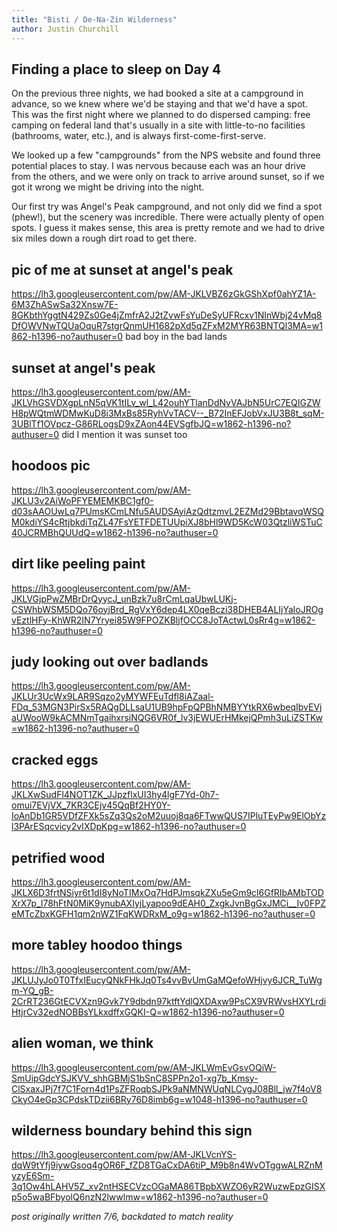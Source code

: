 ```yaml
---
title: "Bisti / De-Na-Zin Wilderness"
author: Justin Churchill
---
```


## Finding a place to sleep on Day 4
On the previous three nights, we had booked a site at a campground in advance, so we knew where we'd be staying and that we'd have a spot. This was the first night where we planned to do dispersed camping: free camping on federal land that's usually in a site with little-to-no facilities (bathrooms, water, etc.), and is always first-come-first-serve.

We looked up a few "campgrounds" from the NPS website and found three potential places to stay. I was nervous because each was an hour drive from the others, and we were only on track to arrive around sunset, so if we got it wrong we might be driving into the night.

Our first try was Angel's Peak campground, and not only did we find a spot (phew!), but the scenery was incredible. There were actually plenty of open spots. I guess it makes sense, this area is pretty remote and we had to drive six miles down a rough dirt road to get there.

## pic of me at sunset at angel's peak
https://lh3.googleusercontent.com/pw/AM-JKLVBZ6zGkGShXpf0ahYZ1A-6M3ZhASwSa32Xnsw7E-8GKbthYggtN429Zs0Ge4jZmfrA2J2tZvwFsYuDeSyUFRcxv1NInWbj24vMq8DfOWVNwTQUaOquR7stgrQnmUH1682pXd5qZFxM2MYR63BNTQl3MA=w1862-h1396-no?authuser=0
bad boy in the bad lands

## sunset at angel's peak
https://lh3.googleusercontent.com/pw/AM-JKLVhGSVDXgpLnN5qVK1tILv_wl_L42ouhYTlanDdNvVAJbN5UrC7EQIGZWH8pWQtmWDMwKuD8i3MxBs85RyhVvTACV--_B72InEFJobVxJU3B8t_sqM-3UBlTf1OVpcz-G86RLogsD9xZAon44EVSgfbJQ=w1862-h1396-no?authuser=0
did I mention it was sunset too

## hoodoos pic
https://lh3.googleusercontent.com/pw/AM-JKLU3v2AiWoPFYEMEMKBC1gf0-d03sAAOUwLq7PUmsKCmLNfu5AUDSAyiAzQdtzmvL2EZMd29BbtavqWSQM0kdiYS4cRtjbkdiTqZL47FsYETFDETUUpiXJ8bHl9WD5KcW03QtzliWSTuC40JCRMBhQUUdQ=w1862-h1396-no?authuser=0

## dirt like peeling paint
https://lh3.googleusercontent.com/pw/AM-JKLVGjpPwZMBrDrQyycJ_unBzk7u8rCmLqaUbwLUKj-CSWhbWSM5DQo76oyjBrd_RgVxY6dep4LX0qeBczi38DHEB4ALIjYaloJROgvEztlHFy-KhWR2IN7Yryei85W9FPOZKBljfOCC8JoTActwL0sRr4g=w1862-h1396-no?authuser=0

## judy looking out over badlands
https://lh3.googleusercontent.com/pw/AM-JKLUr3UcWx9LAR9Sqzo2yMYWFEuTdfl8iAZaal-FDq_53MGN3PirSx5RAQgDLLsaU1UB9hpFpQPBhNMBYYtkRX6wbeqIbvEVjaUWooW9kACMNmTgaihxrsiNQG6VR0f_lv3jEWUErHMkejQPmh3uLiZSTKw=w1862-h1396-no?authuser=0

## cracked eggs
https://lh3.googleusercontent.com/pw/AM-JKLXwSudFl4NOT1ZK_JJpzflxUI3hy4lgF7Yd-0h7-omui7EVjVX_7KR3CEjv45QqBf2HY0Y-IoAnDb1GR5VDfZFXk5sZq3Qs2oM2uuoj8qa6FTwwQUS7IPluTEyPw9ElObYzl3PArESqcvicy2vIXDpKpg=w1862-h1396-no?authuser=0

## petrified wood
https://lh3.googleusercontent.com/pw/AM-JKLX6D3frtNSiyr6t1dI8yNoTIMxOq7HdPJmsqkZXu5eGm9cl6GfRIbAMbTODXrX7p_l78hFtN0MiK9ynubAXIyjLyapoo9dEAH0_ZxgkJvnBgGxJMCi__Iv0FPZeMTcZbxKGFH1qm2nWZ1FqKWDRxM_o9g=w1862-h1396-no?authuser=0

## more tabley hoodoo things
https://lh3.googleusercontent.com/pw/AM-JKLUJyJo0T0TfxIEucyQNkFHkJq0Ts4vvBvUmGaMQefoWHjvy6JCR_TuWgm-YQ_gB-2CrRT236GtECVXzn9Gvk7Y9dbdn97ktftYdlQXDAxw9PsCX9VRWvsHXYLrdiHtjrCv32edNOBBsYLkxdffxGQKI-Q=w1862-h1396-no?authuser=0

## alien woman, we think
https://lh3.googleusercontent.com/pw/AM-JKLWmEvGsvOQiW-SmUipGdcYSJKVV_shhGBMjS1bSnC8SPPn2o1-xg7b_Kmsy-ClSxaxJPj7f7C1Forn4d1PsZFRoqbSJPk9aNMNWUqNLCygJ08Bll_jw7f4oV8CkyO4eGp3CPdskTDzii6BRy76D8imb6g=w1048-h1396-no?authuser=0

## wilderness boundary behind this sign
https://lh3.googleusercontent.com/pw/AM-JKLVcnYS-dqW9tYfj9iywGsoq4gOR6F_fZD8TGaCxDA6tiP_M9b8n4WvOTggwALRZnMyzyE6Sm-3q1Ow4hLAHV5Z_xv2ntHSECVzcOGaMA86TBpbXWZO6yR2WuzwEpzGISXp5o5waBFbyolQ6nzN2lwwlmw=w1862-h1396-no?authuser=0

_post originally written 7/6, backdated to match reality_
